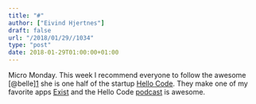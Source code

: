 ```yaml
---
title: "#"
author: ["Eivind Hjertnes"]
draft: false
url: "/2018/01/29//1034"
type: "post"
date: 2018-01-29T01:00:00+01:00
---
```


Micro Monday. This week I recommend everyone to follow the awesome
[@belle][1](http://snippets.bellebcooper.com) she is one half of the
startup [Hello Code](http://hellocode.co). They make one of my
favorite apps [Exist](https://exist.io) and the Hello Code
[podcast](https://hellocode.simplecast.fm) is awesome.
